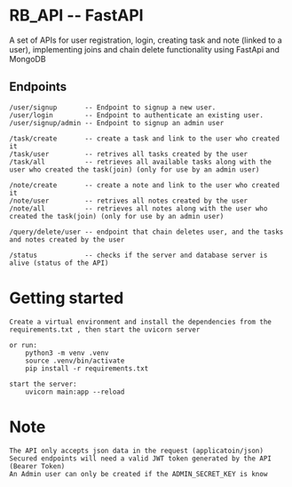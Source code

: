 #  RB_API -- FastAPI
A set of APIs for user registration, login, creating task and note (linked to a user), implementing joins and chain delete functionality using FastApi and MongoDB

## Endpoints
    /user/signup       -- Endpoint to signup a new user. 
    /user/login        -- Endpoint to authenticate an existing user.
    /user/signup/admin -- Endpoint to signup an admin user

    /task/create       -- create a task and link to the user who created it 
    /task/user         -- retrives all tasks created by the user
    /task/all          -- retrieves all available tasks along with the user who created the task(join) (only for use by an admin user) 

    /note/create       -- create a note and link to the user who created it
    /note/user         -- retrives all notes created by the user
    /note/all          -- retrieves all notes along with the user who created the task(join) (only for use by an admin user) 

    /query/delete/user -- endpoint that chain deletes user, and the tasks and notes created by the user

    /status            -- checks if the server and database server is alive (status of the API)

# Getting started
    Create a virtual environment and install the dependencies from the requirements.txt , then start the uvicorn server

    or run:
        python3 -m venv .venv
        source .venv/bin/activate
        pip install -r requirements.txt

    start the server:
        uvicorn main:app --reload   

# Note
    The API only accepts json data in the request (applicatoin/json)
    Secured endpoints will need a valid JWT token generated by the API (Bearer Token)
    An Admin user can only be created if the ADMIN_SECRET_KEY is know